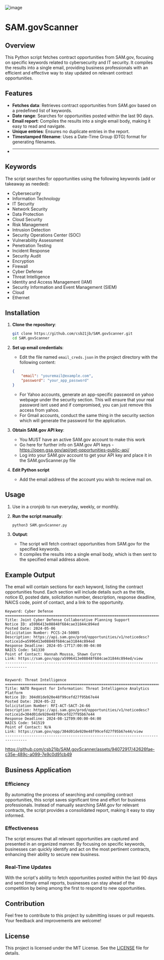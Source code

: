 ![image](https://github.com/csb21jb/SAM.govScanner/assets/94072917/7186d534-d39b-446e-8396-7727747c8054)

# SAM.govScanner

## Overview

This Python script fetches contract opportunities from SAM.gov, focusing on specific keywords related to cybersecurity and IT security. It compiles the results into a single email, providing business professionals with an efficient and effective way to stay updated on relevant contract opportunities.

## Features

- **Fetches data**: Retrieves contract opportunities from SAM.gov based on a predefined list of keywords.
- **Date range**: Searches for opportunities posted within the last 90 days.
- **Email report**: Compiles the results into a single email body, making it easy to read and navigate.
- **Unique entries**: Ensures no duplicate entries in the report.
- **Timestamped filename**: Uses a Date-Time Group (DTG) format for generating filenames.
- ****

## Keywords

The script searches for opportunities using the following keywords (add or takeaway as needed):

- Cybersecurity
- Information Technology
- IT Security
- Network Security
- Data Protection
- Cloud Security
- Risk Management
- Intrusion Detection
- Security Operations Center (SOC)
- Vulnerability Assessment
- Penetration Testing
- Incident Response
- Security Audit
- Encryption
- Firewall
- Cyber Defense
- Threat Intelligence
- Identity and Access Management (IAM)
- Security Information and Event Management (SIEM)
- Cloud
- Ethernet

## Installation

1. **Clone the repository**:
    ```sh
    git clone https://github.com/csb21jb/SAM.govScanner.git
    cd SAM.govScanner
    ```

2. **Set up email credentials**:
    - Edit the file named `email_creds.json` in the project directory with the following content:
    ```json
    {
        "email": "youremail@example.com",
        "password": "your_app_password"
    }
    ```
    - For Yahoo accounts, generate an app-specific password on yahoo webpage under the security section. This will ensure that your real password isnt used and if compromised, you can just remove this access from yahoo.
    - For Gmail accounts, conduct the same thing in the security section which will generate the password for the application.

3. **Obtain SAM.gov API key**:
    - You MUST have an active SAM.gov account to make this work
    - Go here for further info on SAM.gov API keys - https://open.gsa.gov/api/get-opportunities-public-api/
    - Log into your SAM.gov account to get your API key and place it in the SAM.govScanner.py file

 4. **Edit Python script**
    - Add the email address of the account you wish to recieve mail on.

      
## Usage

1. Use in a cronjob to run everyday, weekly, or monthly.
   
3. **Run the script manually**: 
    ```sh
    python3 SAM.govScanner.py
    ```

4. **Output**:
    - The script will fetch contract opportunities from SAM.gov for the specified keywords.
    - It compiles the results into a single email body, which is then sent to the specified email address above.

## Example Output

The email will contain sections for each keyword, listing the contract opportunities found. Each section will include details such as the title, notice ID, posted date, solicitation number, description, response deadline, NAICS code, point of contact, and a link to the opportunity.

```
Keyword: Cyber Defense
================================================================================
Title: Joint Cyber Defense Collaborative Planning Support
Notice ID: a5996413e08848f684cae31844c894ed
Posted Date: 2024-05-06
Solicitation Number: PCCS-24-50005
Description: https://api.sam.gov/prod/opportunities/v1/noticedesc?noticeid=a5996413e08848f684cae31844c894ed
Response Deadline: 2024-05-17T17:00:00-04:00
NAICS Code: 541330
Point of Contact: Hannah Moussa, Shawn Curro
Link: https://sam.gov/opp/a5996413e08848f684cae31844c894ed/view
--------------------------------------------------------------------------------


Keyword: Threat Intelligence
================================================================================
Title: NATO Request for Information: Threat Intelligence Analytics Platform
Notice ID: 304d01de920e48f99cefd27f95b67e44
Posted Date: 2024-05-22
Solicitation Number: RFI-ACT-SACT-24-66
Description: https://api.sam.gov/prod/opportunities/v1/noticedesc?noticeid=304d01de920e48f99cefd27f95b67e44
Response Deadline: 2024-08-12T09:00:00-04:00
NAICS Code: 541519
Point of Contact: N/A
Link: https://sam.gov/opp/304d01de920e48f99cefd27f95b67e44/view
--------------------------------------------------------------------------------
```


https://github.com/csb21jb/SAM.govScanner/assets/94072917/42626fae-c35e-489c-a099-7e9c0d91cb49


## Business Application

### Efficiency

By automating the process of searching and compiling contract opportunities, this script saves significant time and effort for business professionals. Instead of manually searching SAM.gov for relevant contracts, the script provides a consolidated report, making it easy to stay informed.

### Effectiveness

The script ensures that all relevant opportunities are captured and presented in an organized manner. By focusing on specific keywords, businesses can quickly identify and act on the most pertinent contracts, enhancing their ability to secure new business.

### Real-Time Updates

With the script's ability to fetch opportunities posted within the last 90 days and send timely email reports, businesses can stay ahead of the competition by being among the first to respond to new opportunities.

## Contribution

Feel free to contribute to this project by submitting issues or pull requests. Your feedback and improvements are welcome!

## License

This project is licensed under the MIT License. See the [LICENSE](LICENSE) file for details.


